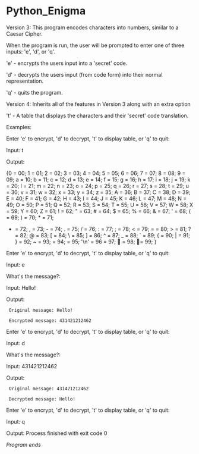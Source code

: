 # Python_Enigma
Version 3:
This program encodes characters into numbers, similar to a Caesar Cipher.

When the program is run, the user will be prompted to enter one of three inputs: 'e', 'd', or 'q'.

'e' - encrypts the users input into a 'secret' code.

'd' - decrypts the users input (from code form) into their normal representation.

'q' - quits the program.

Version 4: Inherits all of the features in Version 3 along with an extra option

't' - A table that displays the characters and their 'secret' code translation.

Examples:

Enter 'e' to encrypt, 'd' to decrypt, 't' to display table, or 'q' to quit:

Input: t

Output: 

{0 = 00; 1 = 01; 2 = 02; 3 = 03; 4 = 04; 5 = 05; 
6 = 06; 7 = 07; 8 = 08; 9 = 09; a = 10; b = 11; 
c = 12; d = 13; e = 14; f = 15; g = 16; h = 17; 
i = 18; j = 19; k = 20; l = 21; m = 22; n = 23; 
o = 24; p = 25; q = 26; r = 27; s = 28; t = 29; 
u = 30; v = 31; w = 32; x = 33; y = 34; z = 35; 
A = 36; B = 37; C = 38; D = 39; E = 40; F = 41; 
G = 42; H = 43; I = 44; J = 45; K = 46; L = 47; 
M = 48; N = 49; O = 50; P = 51; Q = 52; R = 53; 
S = 54; T = 55; U = 56; V = 57; W = 58; X = 59; 
Y = 60; Z = 61; ! = 62; " = 63; # = 64; $ = 65; 
% = 66; & = 67; ' = 68; ( = 69; ) = 70; * = 71; 
+ = 72; , = 73; - = 74; . = 75; / = 76; : = 77; 
; = 78; < = 79; = = 80; > = 81; ? = 82; @ = 83; 
[ = 84; \ = 85; ] = 86; ^ = 87; _ = 88; ` = 89; 
{ = 90; | = 91; } = 92; ~ = 93;   = 94; 	 = 95; 
'\n' = 96 = 97;  = 98;  = 99; }
 
Enter 'e' to encrypt, 'd' to decrypt, 't' to display table, or 'q' to quit:

Input: e

  What's the message?:
  
Input: Hello!

Output: 

     Original message: Hello!
     
     Encrypted message: 431421212462

Enter 'e' to encrypt, 'd' to decrypt, 't' to display table, or 'q' to quit:

Input: d

   What's the message?:
   
Input: 431421212462

Output:

     Original message: 431421212462
     
     Decrypted message: Hello!

Enter 'e' to encrypt, 'd' to decrypt, 't' to display table, or 'q' to quit:

Input: q

Output: Process finished with exit code 0

*Program ends*
